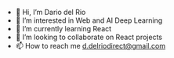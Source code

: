 - 👋 Hi, I’m Dario del Rio
- 👀 I’m interested in Web and AI Deep Learning
- 🌱 I’m currently learning React
- 💞️ I’m looking to collaborate on React projects 
- 📫 How to reach me d.delriodirect@gmail.com

<!---
ddelrio95/ddelrio95 is a ✨ special ✨ repository because its `README.md` (this file) appears on your GitHub profile.
You can click the Preview link to take a look at your changes.
--->
